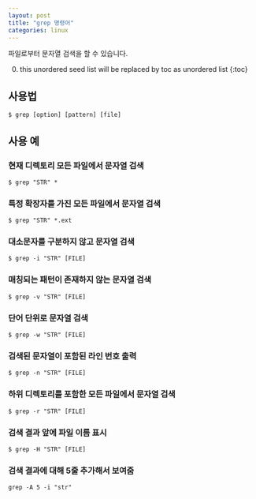 ```yaml
---
layout: post
title: "grep 명령어"
categories: linux
---
```


파일로부터 문자열 검색을 할 수 있습니다.

0. this unordered seed list will be replaced by toc as unordered list
{:toc}

## 사용법

    $ grep [option] [pattern] [file]

## 사용 예

### 현재 디렉토리 모든 파일에서 문자열 검색

    $ grep "STR" *

### 특정 확장자를 가진 모든 파일에서 문자열 검색

    $ grep "STR" *.ext

### 대소문자를 구분하지 않고 문자열 검색

    $ grep -i "STR" [FILE]

### 매칭되는 패턴이 존재하지 않는 문자열 검색

    $ grep -v "STR" [FILE]

### 단어 단위로 문자열 검색

    $ grep -w "STR" [FILE]

### 검색된 문자열이 포함된 라인 번호 출력

    $ grep -n "STR" [FILE]

### 하위 디렉토리를 포함한 모든 파일에서 문자열 검색

    $ grep -r "STR" [FILE]

### 검색 결과 앞에 파일 이름 표시

    $ grep -H "STR" [FILE]

### 검색 결과에 대해 5줄 추가해서 보여줌

```
grep -A 5 -i "str"
```